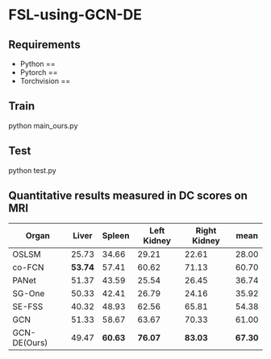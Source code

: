 # FSL-using-GCN-DE
## Requirements

* Python == 
* Pytorch == 
* Torchvision ==

## Train
python main_ours.py

## Test
python test.py

## Quantitative results measured in DC scores on MRI
|  Organ           |  Liver |  Spleen | Left Kidney  |  Right Kidney | mean  | 
|  --------------  |  ----  |  ------ | -----------  |  ------------ | ----  |
|  OSLSM           |  25.73 |  34.66  | 29.21        |  22.61        | 28.00 |
|  co-FCN          |**53.74**|  57.41 | 60.62        |  71.13        | 60.70 |
|  PANet           |  51.37 |  43.59  | 25.54        |  26.45        | 36.74 |
|  SG-One          |  50.33 |  42.41  | 26.79        |  24.16        | 35.92 |
|  SE-FSS          |  40.32 |  48.93  | 62.56        |  65.81        | 54.38 |
|  GCN             |  51.33 |  58.67  | 63.67        |  70.33        | 61.00 |
|  GCN-DE(Ours)    |  49.47 |**60.63**| **76.07**    |  **83.03**    | **67.30**|
